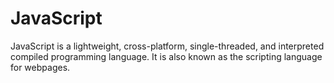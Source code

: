 # JavaScript

JavaScript is a lightweight, cross-platform, single-threaded, and interpreted compiled programming language. It is also known as the scripting language for webpages.
